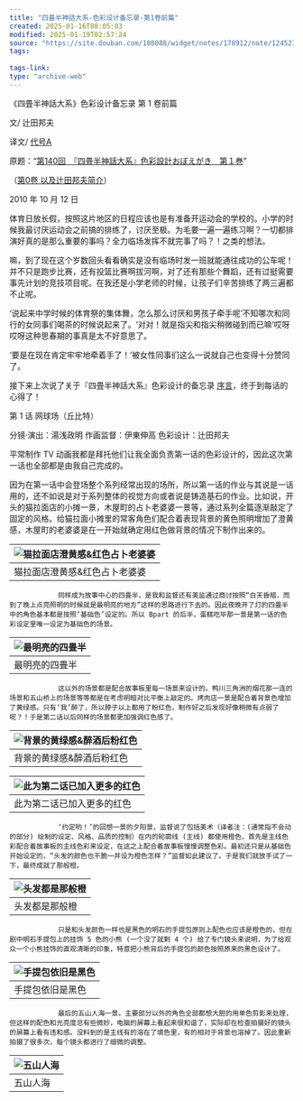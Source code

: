 ```yaml
---
title: "四畳半神話大系-色彩设计备忘录-第1卷前篇"
created: 2025-01-16T08:05:03
modified: 2025-01-19T02:57:24
source: "https://site.douban.com/108088/widget/notes/178912/note/124523646/"
tags:
  
tags-link:
type: "archive-web"
---
```


《四畳半神話大系》色彩设计备忘录 第 1 卷前篇

文/ 辻田邦夫

译文/ [代号A](https://www.douban.com/link2/?url=http%3A%2F%2Fwww.douban.com%2Fpeople%2FTAIGOUA%2F)

原题：“[第140回　『四畳半神話大系』色彩設計おぼえがき　第１巻](https://www.douban.com/link2/?url=http%3A%2F%2Fwww.style.fm%2Fas%2F05_column%2Ftsujita%2Ftsujita140.shtml&link2key=706d0919f9)”

（[第0卷 以及辻田邦夫简介](https://www.douban.com/link2/?url=http%3A%2F%2Fsite.douban.com%2Fwidget%2Fnotes%2F178912%2Fnote%2F104492148)）

2010 年 10 月 12 日

体育日放长假，按照这片地区的日程应该也是有准备开运动会的学校的。小学的时候我最讨厌运动会之前搞的排练了，讨厌至极。为毛要一遍一遍练习啊？一切都排演好真的是那么重要的事吗？全力临场发挥不就完事了吗？！之类的想法。

嘛，到了现在这个岁数回头看看确实是没有临场时发一班就能通往成功的公车呢！并不只是跑步比赛，还有投篮比赛啊拔河啊，对了还有那些个舞蹈，还有过挺需要事先计划的竞技项目呢。在我还是小学老师的时候，让孩子们辛苦排练了两三遍都不止呢。

‘说起来中学时候的体育祭的集体舞，怎么那么讨厌和男孩子牵手呢’不知哪次和同行的女同事们喝茶的时候说起来了。‘对对！就是指尖和指尖稍微碰到而已嘛’哎呀哎呀这种思春期的事真是太不好意思了。

‘要是在现在肯定牢牢地牵着手了！’被女性同事们这么一说就自己也变得十分赞同了。

接下来上次说了关于『四畳半神話大系』色彩设计的备忘录 [序言](https://www.douban.com/link2/?url=http%3A%2F%2Fsite.douban.com%2Fwidget%2Fnotes%2F178912%2Fnote%2F104492148%2F)，终于到每话的心得了！

第 1 话 网球场（丘比特）

分镜·演出：湯浅政明 作画监督：伊東伸高 色彩设计：辻田邦夫

平常制作 TV 动画我都是拜托他们让我全面负责第一话的色彩设计的，因此这次第一话也全部都是由我自己完成的。

因为在第一话中会登场整个系列经常出现的场所，所以第一话的作业与其说是一话用的，还不如说是对于系列整体的视觉方向或者说是铸造基石的作业。比如说，开头的猫拉面店的小摊一景，木屋町的占卜老婆婆一景等，通过系列全篇逐渐敲定了固定的风格。给猫拉面小摊里的常客角色们配合着表现背景的黄色照明增加了澄黄感，木屋町的老婆婆是在一开始就确定用红色做背景的情况下制作出来的。

| ![猫拉面店澄黄感&红色占卜老婆婆](https://img3.doubanio.com/view/note/large/public/p124523646-3.jpg) |
| --- |
| 猫拉面店澄黄感&红色占卜老婆婆 |

                同样成为故事中心的四畳半，是我和监督还有美监通过商讨按照“白天昏暗，而到了晚上点亮照明的时候就是最明亮的地方”这样的思路进行下去的。因此夜晚开了灯的四畳半中的角色基本都是按照‘基础色’设定的。所以 Bpart 的后半，蛋糕吃毕那一景是第一话的色彩设定里唯一设定为基础色的场景。

| ![最明亮的四畳半](https://img9.doubanio.com/view/note/large/public/p124523646-4.jpg) |
| --- |
| 最明亮的四畳半 |

                这以外的场景都是配合故事板里每一场景来设计的。鸭川三角洲的烟花那一连的场景和五山桥上的场景等等都是在考虑明暗对比平衡上敲定的。烤肉店一景是配合着背景色增加了黄绿感。只有‘我’醉了，所以脖子以上都用了粉红色，制作好之后发现好像稍微有点弱了呢？！于是第二话以后同样的场景都更加强调红色感了。

| ![背景的黄绿感&醉酒后粉红色](https://img9.doubanio.com/view/note/large/public/p124523646-5.jpg) |
| --- |
| 背景的黄绿感&醉酒后粉红色 |

| ![此为第二话已加入更多的红色](https://img9.doubanio.com/view/note/large/public/p124523646-6.jpg) |
| --- |
| 此为第二话已加入更多的红色 |

                ‘约定哟！’的回想一景的夕阳景，监督说了包括美术（译者注：(通常指不会动的部分) 绘制的设定、风格、品质的控制）在内的轮廓线 (主线) 都使用橙色，首先是主线色彩配合着故事板的主线色彩来设定，在这之上配合着故事板慢慢调整色彩。最初还只是从基础色开始设定的，“头发的颜色也干脆一并设为橙色怎样？”监督如此建议了。于是我们就放手试了一下，最终成就了那般橙。

| ![头发都是那般橙](https://img3.doubanio.com/view/note/large/public/p124523646-7.jpg) |
| --- |
| 头发都是那般橙 |

                只是和头发颜色一样也是黑色的明石的手提包原则上配色也应该是橙色的，但在剧中明石手提包上的挂饰 5 色的小熊 (一个没了就剩 4 个) 给了专门镜头来说明，为了给观众一个小熊挂饰的直观清晰的印象，特意把小熊背后的手提包的颜色按照原来的黑色设计了。

| ![手提包依旧是黑色](https://img1.doubanio.com/view/note/large/public/p124523646-8.jpg) |
| --- |
| 手提包依旧是黑色 |

                最后的五山人海一景。主要部分以外的角色全部都想大胆的用单色剪影来处理，但这样的配色和光亮度总有些微妙，电脑的屏幕上看起来很和谐了，实际却在检查拍摄好的镜头的屏幕上看有违和感。没料到的是主线有的溶在了填色里，有的相对于背景也溶掉了。因此重新拍摄了很多次，每个镜头都进行了细微的调整。

| ![五山人海](https://img1.doubanio.com/view/note/large/public/p124523646-9.jpg) |
| --- |
| 五山人海 |
